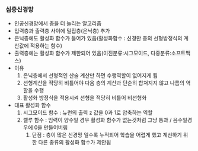 ### 심층신경망
- 인공신경망에서 층을 더 늘리는 알고리즘
- 입력층과 출력층 사이에 밀집층(은닉층) 추가
- 은닉층에도 활성화 함수가 들어가 있음(활성화함수 : 신경만 층의 선형방정식의 계산값에 적용하는 함수)
- 출력층에는 활성화 함수가 제한되어 있음(이진분류:시그모이드, 다중분류:소프트맥스)
- 이유
  1. 은닉층에서 선형적인 산술 계산만 하면 수행역할이 없어지게 됨
  2. 선형계산을 적당히 비틀어야 다음 층의 계산과 단순히 합쳐지지 않고 나름의 역할을 수행
  3. 활성화 방정식을 적용시켜 선형을 적당히 비틀어 비선형화
- 대표 활성화 함수
  1. 시그모이드 함수 : 뉴런의 출력 z 값을 0과 1로 압축하는 역할
  2. 렐루 함수 : 임력이 양수일 경우 활성화 함수가 없는것처럼 그냥 통과 / 음수일경우에 0을 만들어버림
     1. 단점 : 층이 많은 신경망 일수록 누적되어 학습을 어렵게 했고 계선하기 위한 다른 종류의 활성화 함수가 제안됨